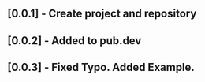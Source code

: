 ## [0.0.1] - Create project and repository

## [0.0.2] - Added to pub.dev

## [0.0.3] - Fixed Typo. Added Example.
